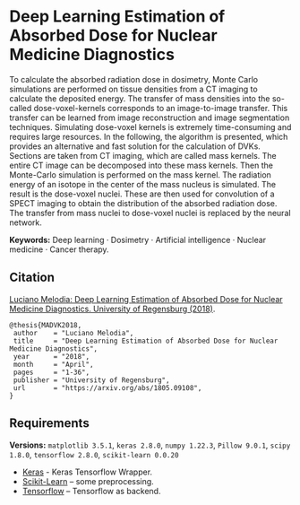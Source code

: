 # Deep Learning Estimation of Absorbed Dose for Nuclear Medicine Diagnostics

To calculate the absorbed radiation dose in dosimetry, Monte Carlo simulations are performed on tissue densities from a CT imaging to calculate the deposited energy. The transfer of mass densities into the so-called dose-voxel-kernels corresponds to an image-to-image transfer. This transfer can be learned from image reconstruction and image segmentation techniques. Simulating dose-voxel kernels is extremely time-consuming and requires large resources. In the following, the algorithm is presented, which provides an alternative and fast solution for the calculation of DVKs. Sections are taken from CT imaging, which are called mass kernels. The entire CT image can be decomposed into these mass kernels. Then the Monte-Carlo simulation is performed on the mass kernel. The radiation energy of an isotope in the center of the mass nucleus is simulated. The result is the dose-voxel nuclei. These are then used for convolution of a SPECT imaging to obtain the distribution of the absorbed radiation dose. The transfer from mass nuclei to dose-voxel nuclei is replaced by the neural network.

**Keywords:** Deep learning · Dosimetry · Artificial intelligence · Nuclear medicine · Cancer therapy.

## Citation

[Luciano Melodia: Deep Learning Estimation of Absorbed Dose for Nuclear Medicine Diagnostics. University of Regensburg (2018)](https://arxiv.org/abs/1805.09108).

    @thesis{MADVK2018,
     author    = "Luciano Melodia",
     title     = "Deep Learning Estimation of Absorbed Dose for Nuclear Medicine Diagnostics",
     year      = "2018",
     month     = "April",
     pages     = "1-36",
     publisher = "University of Regensburg",
     url       = "https://arxiv.org/abs/1805.09108",
    }
    
## Requirements

**Versions:** ```matplotlib 3.5.1```, ```keras 2.8.0```, ```numpy 1.22.3```, ```Pillow 9.0.1```, ```scipy 1.8.0```, ```tensorflow 2.8.0```, ```scikit-learn 0.0.20```

* [Keras](https://keras.io/) - Keras Tensorflow Wrapper.
* [Scikit-Learn](http://scikit-learn.org/stable/index.html/) – some preprocessing.
* [Tensorflow](https://www.tensorflow.org/) – Tensorflow as backend.

